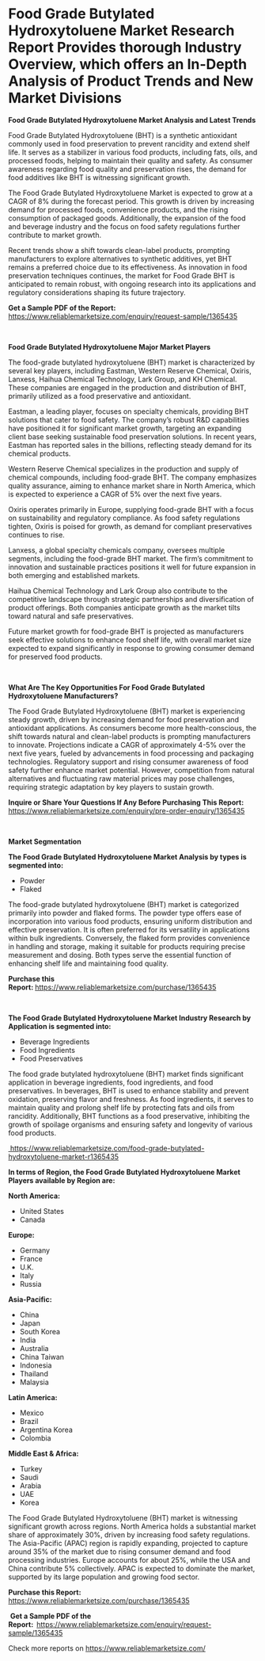 <p><h1>Food Grade Butylated Hydroxytoluene Market Research Report Provides thorough Industry Overview, which offers an In-Depth Analysis of Product Trends and New Market Divisions</h1></p><p><strong>Food Grade Butylated Hydroxytoluene Market Analysis and Latest Trends</strong></p>
<p><p>Food Grade Butylated Hydroxytoluene (BHT) is a synthetic antioxidant commonly used in food preservation to prevent rancidity and extend shelf life. It serves as a stabilizer in various food products, including fats, oils, and processed foods, helping to maintain their quality and safety. As consumer awareness regarding food quality and preservation rises, the demand for food additives like BHT is witnessing significant growth.</p><p>The Food Grade Butylated Hydroxytoluene Market is expected to grow at a CAGR of 8% during the forecast period. This growth is driven by increasing demand for processed foods, convenience products, and the rising consumption of packaged goods. Additionally, the expansion of the food and beverage industry and the focus on food safety regulations further contribute to market growth.</p><p>Recent trends show a shift towards clean-label products, prompting manufacturers to explore alternatives to synthetic additives, yet BHT remains a preferred choice due to its effectiveness. As innovation in food preservation techniques continues, the market for Food Grade BHT is anticipated to remain robust, with ongoing research into its applications and regulatory considerations shaping its future trajectory.</p></p>
<p><strong>Get a Sample PDF of the Report:&nbsp;</strong> <a href="https://www.reliablemarketsize.com/enquiry/request-sample/1365435?utm_campaign=3445&utm_medium=2&utm_source=Github&utm_content=ia&utm_term=22032025&utm_id=food-grade-butylated-hydroxytoluene">https://www.reliablemarketsize.com/enquiry/request-sample/1365435</a></p>
<p>&nbsp;</p>
<p><strong>Food Grade Butylated Hydroxytoluene Major Market Players</strong></p>
<p><p>The food-grade butylated hydroxytoluene (BHT) market is characterized by several key players, including Eastman, Western Reserve Chemical, Oxiris, Lanxess, Haihua Chemical Technology, Lark Group, and KH Chemical. These companies are engaged in the production and distribution of BHT, primarily utilized as a food preservative and antioxidant.</p><p>Eastman, a leading player, focuses on specialty chemicals, providing BHT solutions that cater to food safety. The company’s robust R&D capabilities have positioned it for significant market growth, targeting an expanding client base seeking sustainable food preservation solutions. In recent years, Eastman has reported sales in the billions, reflecting steady demand for its chemical products.</p><p>Western Reserve Chemical specializes in the production and supply of chemical compounds, including food-grade BHT. The company emphasizes quality assurance, aiming to enhance market share in North America, which is expected to experience a CAGR of 5% over the next five years.</p><p>Oxiris operates primarily in Europe, supplying food-grade BHT with a focus on sustainability and regulatory compliance. As food safety regulations tighten, Oxiris is poised for growth, as demand for compliant preservatives continues to rise.</p><p>Lanxess, a global specialty chemicals company, oversees multiple segments, including the food-grade BHT market. The firm’s commitment to innovation and sustainable practices positions it well for future expansion in both emerging and established markets.</p><p>Haihua Chemical Technology and Lark Group also contribute to the competitive landscape through strategic partnerships and diversification of product offerings. Both companies anticipate growth as the market tilts toward natural and safe preservatives.</p><p>Future market growth for food-grade BHT is projected as manufacturers seek effective solutions to enhance food shelf life, with overall market size expected to expand significantly in response to growing consumer demand for preserved food products.</p></p>
<p>&nbsp;</p>
<p><strong>What Are The Key Opportunities For Food Grade Butylated Hydroxytoluene Manufacturers?</strong></p>
<p><p>The Food Grade Butylated Hydroxytoluene (BHT) market is experiencing steady growth, driven by increasing demand for food preservation and antioxidant applications. As consumers become more health-conscious, the shift towards natural and clean-label products is prompting manufacturers to innovate. Projections indicate a CAGR of approximately 4-5% over the next five years, fueled by advancements in food processing and packaging technologies. Regulatory support and rising consumer awareness of food safety further enhance market potential. However, competition from natural alternatives and fluctuating raw material prices may pose challenges, requiring strategic adaptation by key players to sustain growth.</p></p>
<p><strong>Inquire or Share Your Questions If Any Before Purchasing This Report:</strong> <a href="https://www.reliablemarketsize.com/enquiry/pre-order-enquiry/1365435?utm_campaign=3445&utm_medium=2&utm_source=Github&utm_content=ia&utm_term=22032025&utm_id=food-grade-butylated-hydroxytoluene">https://www.reliablemarketsize.com/enquiry/pre-order-enquiry/1365435</a></p>
<p>&nbsp;</p>
<p><strong>Market Segmentation</strong></p>
<p><strong>The Food Grade Butylated Hydroxytoluene Market Analysis by types is segmented into:</strong></p>
<p><ul><li>Powder</li><li>Flaked</li></ul></p>
<p><p>The food-grade butylated hydroxytoluene (BHT) market is categorized primarily into powder and flaked forms. The powder type offers ease of incorporation into various food products, ensuring uniform distribution and effective preservation. It is often preferred for its versatility in applications within bulk ingredients. Conversely, the flaked form provides convenience in handling and storage, making it suitable for products requiring precise measurement and dosing. Both types serve the essential function of enhancing shelf life and maintaining food quality.</p></p>
<p><strong>Purchase this Report:&nbsp;</strong><a href="https://www.reliablemarketsize.com/purchase/1365435?utm_campaign=3445&utm_medium=2&utm_source=Github&utm_content=ia&utm_term=22032025&utm_id=food-grade-butylated-hydroxytoluene">https://www.reliablemarketsize.com/purchase/1365435</a></p>
<p>&nbsp;</p>
<p><strong>The Food Grade Butylated Hydroxytoluene Market Industry Research by Application is segmented into:</strong></p>
<p><ul><li>Beverage Ingredients</li><li>Food Ingredients</li><li>Food Preservatives</li></ul></p>
<p><p>The food grade butylated hydroxytoluene (BHT) market finds significant application in beverage ingredients, food ingredients, and food preservatives. In beverages, BHT is used to enhance stability and prevent oxidation, preserving flavor and freshness. As food ingredients, it serves to maintain quality and prolong shelf life by protecting fats and oils from rancidity. Additionally, BHT functions as a food preservative, inhibiting the growth of spoilage organisms and ensuring safety and longevity of various food products.</p></p>
<p><a href="https://www.reliablemarketsize.com/food-grade-butylated-hydroxytoluene-market-r1365435?utm_campaign=3445&utm_medium=2&utm_source=Github&utm_content=ia&utm_term=22032025&utm_id=food-grade-butylated-hydroxytoluene">&nbsp;https://www.reliablemarketsize.com/food-grade-butylated-hydroxytoluene-market-r1365435</a></p>
<p><strong>In terms of Region, the Food Grade Butylated Hydroxytoluene Market Players available by Region are:</strong></p>
<p>
    <p> <strong> North America: </strong>
        <ul>
            <li>United States</li>
            <li>Canada</li>
        </ul>
        </p> 
    <p> <strong> Europe: </strong>
        <ul>
            <li>Germany</li>
            <li>France</li>
            <li>U.K.</li>
            <li>Italy</li>
            <li>Russia</li>
        </ul>
        </p> 
    <p> <strong> Asia-Pacific: </strong>
        <ul>
            <li>China</li>
            <li>Japan</li>
            <li>South Korea</li>
            <li>India</li>
            <li>Australia</li>
            <li>China Taiwan</li>
            <li>Indonesia</li>
            <li>Thailand</li>
            <li>Malaysia</li>
        </ul>
        </p> 
    <p> <strong> Latin America: </strong>
        <ul>
            <li>Mexico</li>
            <li>Brazil</li>
            <li>Argentina Korea</li>
            <li>Colombia</li>
        </ul>
        </p> 
    <p> <strong> Middle East & Africa: </strong>
        <ul>
            <li>Turkey</li>
            <li>Saudi</li>
            <li>Arabia</li>
            <li>UAE</li>
            <li>Korea</li>
        </ul>
    </p>
    </p>
<p><p>The Food Grade Butylated Hydroxytoluene (BHT) market is witnessing significant growth across regions. North America holds a substantial market share of approximately 30%, driven by increasing food safety regulations. The Asia-Pacific (APAC) region is rapidly expanding, projected to capture around 35% of the market due to rising consumer demand and food processing industries. Europe accounts for about 25%, while the USA and China contribute 5% collectively. APAC is expected to dominate the market, supported by its large population and growing food sector.</p></p>
<p><strong>Purchase this Report: </strong><a href="https://www.reliablemarketsize.com/purchase/1365435?utm_campaign=3445&utm_medium=2&utm_source=Github&utm_content=ia&utm_term=22032025&utm_id=food-grade-butylated-hydroxytoluene">https://www.reliablemarketsize.com/purchase/1365435</a></p>
<p>&nbsp;<strong>Get a Sample PDF of the Report:&nbsp;&nbsp;</strong><a href="https://www.reliablemarketsize.com/enquiry/request-sample/1365435?utm_campaign=3445&utm_medium=2&utm_source=Github&utm_content=ia&utm_term=22032025&utm_id=food-grade-butylated-hydroxytoluene">https://www.reliablemarketsize.com/enquiry/request-sample/1365435</a></p>
<p><strong></strong></p>
<p>Check more reports on <a href="https://www.reliablemarketsize.com/?utm_campaign=3445&utm_medium=2&utm_source=Github&utm_content=ia&utm_term=22032025&utm_id=food-grade-butylated-hydroxytoluene">https://www.reliablemarketsize.com/</a></p>
